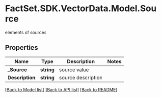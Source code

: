 # FactSet.SDK.VectorData.Model.Source
elements of sources

## Properties

Name | Type | Description | Notes
------------ | ------------- | ------------- | -------------
**_Source** | **string** | source value | 
**Description** | **string** | source description | 

[[Back to Model list]](../README.md#documentation-for-models) [[Back to API list]](../README.md#documentation-for-api-endpoints) [[Back to README]](../README.md)

